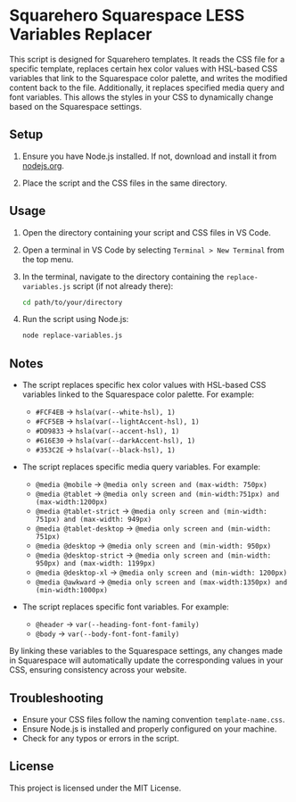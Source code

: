# Squarehero Squarespace LESS Variables Replacer

This script is designed for Squarehero templates. It reads the CSS file for a specific template, replaces certain hex color values with HSL-based CSS variables that link to the Squarespace color palette, and writes the modified content back to the file. Additionally, it replaces specified media query and font variables. This allows the styles in your CSS to dynamically change based on the Squarespace settings.

## Setup

1. Ensure you have Node.js installed. If not, download and install it from [nodejs.org](https://nodejs.org/).

2. Place the script and the CSS files in the same directory.

## Usage

1. Open the directory containing your script and CSS files in VS Code.

2. Open a terminal in VS Code by selecting `Terminal > New Terminal` from the top menu.

3. In the terminal, navigate to the directory containing the `replace-variables.js` script (if not already there):

    ```bash
    cd path/to/your/directory
    ```

4. Run the script using Node.js:

    ```bash
    node replace-variables.js
    ```

## Notes

- The script replaces specific hex color values with HSL-based CSS variables linked to the Squarespace color palette. For example:
  - `#FCF4EB` -> `hsla(var(--white-hsl), 1)`
  - `#FCF5EB` -> `hsla(var(--lightAccent-hsl), 1)`
  - `#DD9833` -> `hsla(var(--accent-hsl), 1)`
  - `#616E30` -> `hsla(var(--darkAccent-hsl), 1)`
  - `#353C2E` -> `hsla(var(--black-hsl), 1)`

- The script replaces specific media query variables. For example:
  - `@media @mobile` -> `@media only screen and (max-width: 750px)`
  - `@media @tablet` -> `@media only screen and (min-width:751px) and (max-width:1200px)`
  - `@media @tablet-strict` -> `@media only screen and (min-width: 751px) and (max-width: 949px)`
  - `@media @tablet-desktop` -> `@media only screen and (min-width: 751px)`
  - `@media @desktop` -> `@media only screen and (min-width: 950px)`
  - `@media @desktop-strict` -> `@media only screen and (min-width: 950px) and (max-width: 1199px)`
  - `@media @desktop-xl` -> `@media only screen and (min-width: 1200px)`
  - `@media @awkward` -> `@media only screen and (max-width:1350px) and (min-width:1000px)`

- The script replaces specific font variables. For example:
  - `@header` -> `var(--heading-font-font-family)`
  - `@body` -> `var(--body-font-font-family)`

By linking these variables to the Squarespace settings, any changes made in Squarespace will automatically update the corresponding values in your CSS, ensuring consistency across your website.

## Troubleshooting

- Ensure your CSS files follow the naming convention `template-name.css`.
- Ensure Node.js is installed and properly configured on your machine.
- Check for any typos or errors in the script.

## License

This project is licensed under the MIT License.
